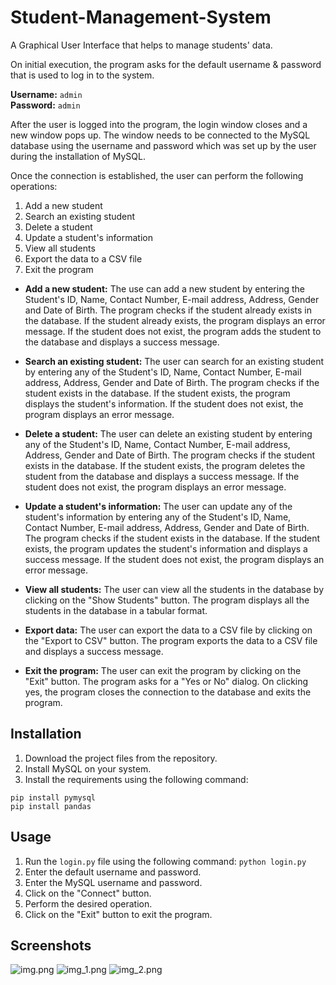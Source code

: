 # Student-Management-System

A Graphical User Interface that helps to manage students' data.

On initial execution, the program asks for the default username & password that is used to log in to the system.

**Username:** ```admin```<br>
**Password:** ```admin```

After the user is logged into the program, the login window closes and a new window pops up. The window needs to be
connected to the MySQL database using the username and password which was set up by the user during the installation of
MySQL.

Once the connection is established, the user can perform the following operations:

1. Add a new student
2. Search an existing student
3. Delete a student
4. Update a student's information
5. View all students
6. Export the data to a CSV file
7. Exit the program

* **Add a new student:** The use can add a new student by entering the Student's ID, Name, Contact Number, E-mail
  address, Address, Gender and Date of Birth. The program checks if the student already exists in the database. If the
  student already exists, the program displays an error message. If the student does not exist, the program adds the
  student to the database and displays a success message.


* **Search an existing student:** The user can search for an existing student by entering any of the Student's ID, Name,
  Contact Number, E-mail address, Address, Gender and Date of Birth. The program checks if the student exists in the
  database. If the student exists, the program displays the student's information. If the student does not exist, the
  program displays an error message.


* **Delete a student:** The user can delete an existing student by entering any of the Student's ID, Name, Contact
  Number, E-mail address, Address, Gender and Date of Birth. The program checks if the student exists in the database.
  If the student exists, the program deletes the student from the database and displays a success message. If the
  student does not exist, the program displays an error message.


* **Update a student's information:** The user can update any of the student's information by entering any of the
  Student's ID, Name, Contact Number, E-mail address, Address, Gender and Date of Birth. The program checks if the
  student exists in the database. If the student exists, the program updates the student's information and displays a
  success message. If the student does not exist, the program displays an error message.


* **View all students:** The user can view all the students in the database by clicking on the "Show Students" button.
  The program displays all the students in the database in a tabular format.


* **Export data:** The user can export the data to a CSV file by clicking on the "Export to CSV" button. The program
  exports the data to a CSV file and displays a success message.


* **Exit the program:** The user can exit the program by clicking on the "Exit" button. The program asks for a "Yes or
  No" dialog. On clicking yes, the program closes the connection to the database and exits the program.

## Installation

1. Download the project files from the repository.
2. Install MySQL on your system.
3. Install the requirements using the following command:

```
pip install pymysql
pip install pandas
```

## Usage

1. Run the ```login.py``` file using the following command:
   ```python login.py```
2. Enter the default username and password.
3. Enter the MySQL username and password.
4. Click on the "Connect" button.
5. Perform the desired operation.
6. Click on the "Exit" button to exit the program.

## Screenshots

![img.png](images/img.png)
![img_1.png](images/img_1.png)
![img_2.png](images/img_2.png)
